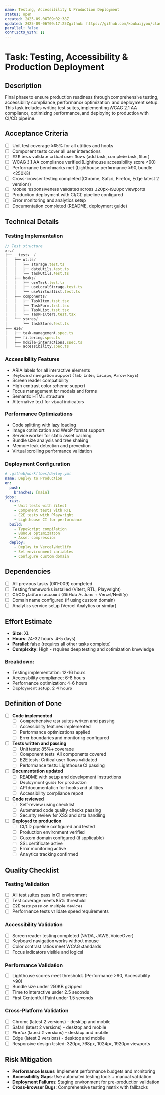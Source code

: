 ```yaml
---
name: Testing, Accessibility & Production Deployment
status: open
created: 2025-09-06T09:02:38Z
updated: 2025-09-06T09:17:25Zgithub: https://github.com/koukaijyou/claude-code-todo/issues/11depends_on: [001, 002, 003, 004, 005, 006, 007, 008, 009]
parallel: false
conflicts_with: []
---
```


# Task: Testing, Accessibility & Production Deployment

## Description
Final phase to ensure production readiness through comprehensive testing, accessibility compliance, performance optimization, and deployment setup. This task includes writing test suites, implementing WCAG 2.1 AA compliance, optimizing performance, and deploying to production with CI/CD pipeline.

## Acceptance Criteria
- [ ] Unit test coverage ≥85% for all utilities and hooks
- [ ] Component tests cover all user interactions
- [ ] E2E tests validate critical user flows (add task, complete task, filter)
- [ ] WCAG 2.1 AA compliance verified (Lighthouse accessibility score ≥90)
- [ ] Performance benchmarks met (Lighthouse performance ≥90, bundle <250KB)
- [ ] Cross-browser testing completed (Chrome, Safari, Firefox, Edge latest 2 versions)
- [ ] Mobile responsiveness validated across 320px-1920px viewports
- [ ] Production deployment with CI/CD pipeline configured
- [ ] Error monitoring and analytics setup
- [ ] Documentation completed (README, deployment guide)

## Technical Details

### Testing Implementation
```typescript
// Test structure
src/
├── __tests__/
│   ├── utils/
│   │   ├── storage.test.ts
│   │   ├── dateUtils.test.ts
│   │   └── taskUtils.test.ts
│   ├── hooks/
│   │   ├── useTask.test.ts
│   │   ├── useLocalStorage.test.ts
│   │   └── useVirtualList.test.ts
│   ├── components/
│   │   ├── TaskItem.test.tsx
│   │   ├── TaskForm.test.tsx
│   │   ├── TaskList.test.tsx
│   │   └── TaskFilters.test.tsx
│   └── stores/
│       └── taskStore.test.ts
├── e2e/
│   ├── task-management.spec.ts
│   ├── filtering.spec.ts
│   ├── mobile-interactions.spec.ts
│   └── accessibility.spec.ts
```

### Accessibility Features
- ARIA labels for all interactive elements
- Keyboard navigation support (Tab, Enter, Escape, Arrow keys)
- Screen reader compatibility
- High contrast color scheme support
- Focus management for modals and forms
- Semantic HTML structure
- Alternative text for visual indicators

### Performance Optimizations
- Code splitting with lazy loading
- Image optimization and WebP format support
- Service worker for static asset caching
- Bundle size analysis and tree shaking
- Memory leak detection and prevention
- Virtual scrolling performance validation

### Deployment Configuration
```yaml
# .github/workflows/deploy.yml
name: Deploy to Production
on:
  push:
    branches: [main]
jobs:
  test:
    - Unit tests with Vitest
    - Component tests with RTL
    - E2E tests with Playwright
    - Lighthouse CI for performance
  build:
    - TypeScript compilation
    - Bundle optimization
    - Asset compression
  deploy:
    - Deploy to Vercel/Netlify
    - Set environment variables
    - Configure custom domain
```

## Dependencies
- [ ] All previous tasks (001-009) completed
- [ ] Testing frameworks installed (Vitest, RTL, Playwright)
- [ ] CI/CD platform account (GitHub Actions + Vercel/Netlify)
- [ ] Domain name configured (if using custom domain)
- [ ] Analytics service setup (Vercel Analytics or similar)

## Effort Estimate
- **Size**: XL
- **Hours**: 24-32 hours (4-5 days)
- **Parallel**: false (requires all other tasks complete)
- **Complexity**: High - requires deep testing and optimization knowledge

### Breakdown:
- Testing implementation: 12-16 hours
- Accessibility compliance: 6-8 hours
- Performance optimization: 4-6 hours
- Deployment setup: 2-4 hours

## Definition of Done
- [ ] **Code implemented**
  - [ ] Comprehensive test suites written and passing
  - [ ] Accessibility features implemented
  - [ ] Performance optimizations applied
  - [ ] Error boundaries and monitoring configured

- [ ] **Tests written and passing**
  - [ ] Unit tests: 85%+ coverage
  - [ ] Component tests: All components covered
  - [ ] E2E tests: Critical user flows validated
  - [ ] Performance tests: Lighthouse CI passing

- [ ] **Documentation updated**
  - [ ] README with setup and development instructions
  - [ ] Deployment guide for production
  - [ ] API documentation for hooks and utilities
  - [ ] Accessibility compliance report

- [ ] **Code reviewed**
  - [ ] Self-review using checklist
  - [ ] Automated code quality checks passing
  - [ ] Security review for XSS and data handling

- [ ] **Deployed to production**
  - [ ] CI/CD pipeline configured and tested
  - [ ] Production environment verified
  - [ ] Custom domain configured (if applicable)
  - [ ] SSL certificate active
  - [ ] Error monitoring active
  - [ ] Analytics tracking confirmed

## Quality Checklist

### Testing Validation
- [ ] All test suites pass in CI environment
- [ ] Test coverage meets 85% threshold
- [ ] E2E tests pass on multiple devices
- [ ] Performance tests validate speed requirements

### Accessibility Validation  
- [ ] Screen reader testing completed (NVDA, JAWS, VoiceOver)
- [ ] Keyboard navigation works without mouse
- [ ] Color contrast ratios meet WCAG standards
- [ ] Focus indicators visible and logical

### Performance Validation
- [ ] Lighthouse scores meet thresholds (Performance >90, Accessibility >90)
- [ ] Bundle size under 250KB gzipped
- [ ] Time to Interactive under 2.5 seconds
- [ ] First Contentful Paint under 1.5 seconds

### Cross-Platform Validation
- [ ] Chrome (latest 2 versions) - desktop and mobile
- [ ] Safari (latest 2 versions) - desktop and mobile
- [ ] Firefox (latest 2 versions) - desktop and mobile  
- [ ] Edge (latest 2 versions) - desktop and mobile
- [ ] Responsive design tested: 320px, 768px, 1024px, 1920px viewports

## Risk Mitigation
- **Performance Issues**: Implement performance budgets and monitoring
- **Accessibility Gaps**: Use automated testing tools + manual validation
- **Deployment Failures**: Staging environment for pre-production validation
- **Cross-browser Bugs**: Comprehensive testing matrix with fallbacks
